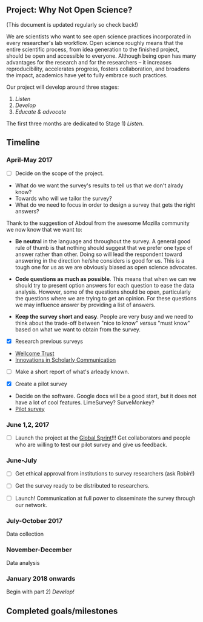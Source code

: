 ## Project: Why Not Open Science?
(This document is updated regularly so check back!)

We are scientists who want to see open science practices incorporated in every researcher's lab workflow.
Open science roughly means that the entire scientific process, from idea generation to the finished project, should be open and accessible to everyone. Although being open has many advantages for the research and for the researchers – it increases reproducibility, accelerates progress, fosters collaboration, and broadens the impact, academics have yet to fully embrace such practices. 

Our project will develop around three stages:
1) *Listen*
2) *Develop*
3) *Educate & advocate*

The first three months are dedicated to Stage 1) *Listen*. 

## Timeline

### April-May 2017
- [ ] Decide on the scope of the project.  

 * What do we want the survey's results to tell us that we don't alrady know?  
 * Towards who will we tailor the survey?  
 * What do we need to focus in order to design a survey that gets the right answers?  
  
Thank to the suggestion of Abdoul from the awesome Mozilla community we now know that we want to:
 
 * __Be neutral__ in the language and throughout the survey. A general good rule of thumb is that nothing should suggest that we prefer one type of answer rather than other. Doing so will lead the respondent toward answering in the direction he/she considers is good for us. This is a tough one for us as we are obviously biased as open science advocates.

 * __Code questions as much as possible__. This means that when we can we should try to present option answers for each question to ease the data analysis. However, some of the questions should be open, particularly the questions where we are trying to get an opinion. For these questions we may influence answer by providing a list of answers.

 * __Keep the survey short and easy__. People are very busy and we need to think about the trade-off between "nice to know" *versus* "must know" based on what we want to obtain from the survey.

- [x] Research previous surveys 
 * [Wellcome Trust](https://figshare.com/articles/Survey_of_Wellcome_researchers_and_their_attitudes_to_open_research/4055448)
 * [Innovations in Scholarly Communication](https://101innovations.wordpress.com/)
 
- [ ] Make a short report of what's arleady known.

- [x] Create a pilot survey
 * Decide on the software. Google docs will be a good start, but it does not have a lot of cool features. LimeSurvey? SurveMonkey?
 * [Pilot survey]()

### June 1,2, 2017
- [ ] Launch the project at the [Global Sprint](https://mozilla.github.io/global-sprint/)!!! Get collaborators and people who are willing to test our pilot survey and give us feedback.

### June-July
- [ ] Get ethical approval from institutions to survey researchers (ask Robin!)
- [ ] Get the survey ready to be distributed to researchers. 
- [ ] Launch! Communication at full power to disseminate the survey through our network.


### July-October 2017
Data collection

### November-December
Data analysis

### January 2018 onwards
Begin with part 2) *Develop!*


## Completed goals/milestones
